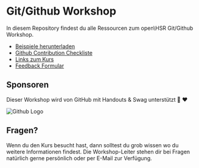 # Git/Github Workshop
In diesem Repository findest du alle Ressourcen zum open\HSR Git/Github Workshop.

* [Beispiele herunterladen](https://raw.githubusercontent.com/openhsr/git-github-workshop/master/examples/git-github-workshop.zip)
* [Github Contribution Checkliste](admin/github-contribution-checkliste.md)
* [Links zum Kurs](admin/links.md)
* [Feedback Formular](https://goo.gl/forms/6FT0sA12kVre9stD2)

## Sponsoren

Dieser Workshop wird von GitHub mit Handouts & Swag unterstützt :tada: :heart:

![Github Logo](https://assets-cdn.github.com/images/modules/logos_page/GitHub-Logo.png)


## Fragen?
Wenn du den Kurs besucht hast, dann solltest du grob wissen wo du weitere Informationen findest.
Die Workshop-Leiter stehen dir bei Fragen natürlich gerne persönlich oder per E-Mail zur Verfügung.
